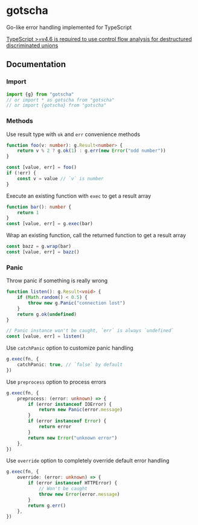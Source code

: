 # gotscha

Go-like error handling implemented for TypeScript

[TypeScript >=v4.6
is required to use control flow analysis for destructured discriminated unions](https://www.typescriptlang.org/docs/handbook/release-notes/typescript-4-6.html#control-flow-analysis-for-destructured-discriminated-unions)

## Documentation

### Import

```ts
import {g} from "gotscha"
// or import * as gotscha from "gotscha"
// or import {gotscha} from "gotscha"
```

### Methods

Use result type with `ok` and `err` convenience methods

```ts
function foo(v: number): g.Result<number> {
	return v % 2 ? g.ok(1) : g.err(new Error("odd number"))
}

const [value, err] = foo()
if (!err) {
	const v = value // `v` is number
}
```

Execute an existing function with `exec` to get a result array

```ts
function bar(): number {
	return 1
}
const [value, err] = g.exec(bar)
```

Wrap an existing function, call the returned function to get a result array

```ts
const bazz = g.wrap(bar)
const [value, err] = bazz()
```

### Panic

Throw panic if something is really wrong

```ts
function listen(): g.Result<void> {
	if (Math.random() < 0.5) {
		throw new g.Panic("connection lost")
	}
	return g.ok(undefined)
}

// Panic instance won't be caught, `err` is always `undefined`
const [value, err] = listen()
```

Use `catchPanic` option to customize panic handling

```ts
g.exec(fn, {
	catchPanic: true, // `false` by default
})
```

Use `preprocess` option to process errors

```ts
g.exec(fn, {
	preprocess: (error: unknown) => {
		if (error instanceof IOError) {
			return new Panic(error.message)
		}
		if (error instanceof Error) {
			return error
		}
		return new Error("unknown error")
	},
})
```

Use `override` option to completely override default error handling

```ts
g.exec(fn, {
	override: (error: unknown) => {
		if (error instanceof HTTPError) {
			// Won't be caught
			throw new Error(error.message)
		}
		return g.err()
	},
})
```
